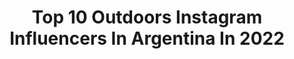 ---
title: Top 10 Outdoors Instagram Influencers In Argentina In 2022
description: >-
  Find top outdoors Instagram influencers in Argentina in 2022. Most popular hashtags: #outdoors #argentina #landscape #sunset.
platform: Instagram
hits: 47
text_top: Identify the most popular Instagram profiles on inBeat.
text_bottom: Our platform holds 47 Instagram influencers like this in Argentina for you to connect with.
profiles:
  - username: "matt_wnd"
    fullname: >-
      ↟Ｍ∧Ｔl∧Ｓ  Ｍ∧ＮJ∧ＲlＮ↟
    bio: >-
      📷Photography ↟ Mountain Lover ↟ 🌍Travel ↟ Lifestyle ↟ Outdoors ↟ 📍34°36'47.3'' S 58°22.634' O
    location: "Argentina"
    followers: 5568
    engagement: 1742
    commentsToLikes: 0.109464
    id: ck14krp5lqz8b0i191ji3yepb
    verified: false
    hashtags: "#mountains, #landscapephotography, #wekeepmoments, #ushuaia"
  - username: "jmgasparini"
    fullname: >-
      Juan Gasparini
    bio: >-
      📸 FOTOS PROPIAS 🇦🇷 Outdoors ARGENTINA ⛰ Mountains | Hiking | Nature🍃
    location: "Argentina"
    followers: 5899
    engagement: 1675
    commentsToLikes: 0.100484
    id: ckap1d2xtu2n00i78sbxvfod3
    verified: false
    hashtags: "#lagopuelochubut, #nature, #senderismo, #sunset"
  - username: "donmarqvez"
    fullname: >-
      Don | Adventure Photographer
    bio: >-
      • Based in Jujuy, Argentina 🇦🇷 • Outdoors lifestyle ⛰️ • Work/Collab: donmarqvez@gmail.com
    location: "Argentina"
    followers: 13740
    engagement: 578
    commentsToLikes: 0.070182
    id: ck0w6utk4adup0i19ilsz768m
    verified: false
    hashtags: "#sunset, #wekeepmoments, #liveauthentic, #somewheremagazine"
  - username: "josercevallos"
    fullname: >-
      Jose R.  Cevallos
    bio: >-
      ▪️Orgullosamente ecuatoriano y aventurero 🏔🚵🏼‍♂️🏃🏼‍♂️ ▪️Amante de la fotografía. ▪️Cada persona es un mundo y este es el mío. #outdoors #mtblife
    location: "Argentina"
    followers: 6233
    engagement: 645
    commentsToLikes: 0.036054
    id: ckap2zlrb102i0i78ivu8w6jk
    verified: false
    hashtags: "#tb"
  - username: "latitudsurexpedition"
    fullname: >-
      Latitud Sur Expedition
    bio: >-
      Eventos outdoors en 🇨🇱 @navarinotrail @lagrantravesia @cochranepatagoniatrail @andesmountainmarathon @rallymtbvisviriarica @historiasdelbaker
    location: "Argentina"
    followers: 16264
    engagement: 238
    commentsToLikes: 0.026055
    id: ckaoqw0cpknyg0i78s4k74zfn
    verified: false
    hashtags: "#kilometrovertical, #decimo"
  - username: "elin.arg"
    fullname: >-
      🄴🄻🄸🄽
    bio: >-
      Nature lover From Rosario, Argentina🇦🇷 I want to share my photos with you💝 ✞👨‍👩‍👦‍👦💙☕📷🏞🎾🏓 @elin__rosario
    location: "Argentina"
    followers: 4357
    engagement: 3557
    commentsToLikes: 0.371039
    id: ckaosqjsysna80i78ghxnyvvr
    verified: false
    hashtags: "#paisajesargentinos, #tripinargentina, #turismoargentina, #traveldestinations"
  - username: "nolosanchez12"
    fullname: >-
      Manuel Sanchez
    bio: >-
      Periodista, locutor nacional, deportes El Doce.
    location: "Argentina"
    followers: 23059
    engagement: 285
    commentsToLikes: 0.055449
    id: ck6ti8uk0099t0j71bf2xmucw
    verified: false
    hashtags: "#naturaleza, #coronavirus, #vida, #mtb"
  - username: "rodrigoterren"
    fullname: >-
      Rodrigo Terrén
    bio: >-
      Explorador - Viajero - Fotografo - Filósofo - Escritor - Conferencista - Biodanza.
    location: "Argentina"
    followers: 9018
    engagement: 389
    commentsToLikes: 0.050728
    id: ck8sxw329ivt30j78b824i17q
    verified: false
    hashtags: "#motorcycle, #lightpainting, #chubut, #astronomy"
  - username: "deividsabi"
    fullname: >-
      DeiviD
    bio: >-
      David,Sabiñánigo(Hu), 37. Deportista. Soñador. Payaso en mis ratos libres y también en los ocupados🤪 https://www.strava.com/athletes/3045735
    location: "Argentina"
    followers: 10200
    engagement: 648
    commentsToLikes: 0.021685
    id: ck8syeq39km6k0j78vp29uzcs
    verified: false
    hashtags: "#buenosdias, #cycling, #sunset, #outdoors"
  - username: "hiluxex"
    fullname: >-
      Toyota Hilux Extremo 🇵🇦
    bio: >-
      🚜 💨 - Cuenta de respaldo @tiendahiluxex - Publicidad 📲 - Experiencia con Hilux - Grupo Hilux de @ricardoperezsa - Síguenos en Facebook👇🏻
    location: "Argentina"
    followers: 62607
    engagement: 382
    commentsToLikes: 0.008272
    id: ck0u6xbsv355h0i19gdzpu0hz
    verified: false
    hashtags: ""
---